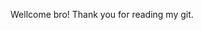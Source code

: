 Wellcome bro!
Thank you for reading my git.


<!---
AnFxy/AnFxy is a ✨ special ✨ repository because its `README.md` (this file) appears on your GitHub profile.
You can click the Preview link to take a look at your changes.
--->
